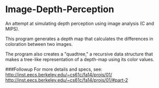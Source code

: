 Image-Depth-Perception
======================

An attempt at simulating depth perception using image analysis (C and MIPS).

This program generates a depth map that calculates the differences in coloration between two images.

The program also creates a "quadtree," a recursive data structure that makes a tree-like representation of a depth-map using its color values. 


###Followup
For more details and specs, see:
<br> http://inst.eecs.berkeley.edu/~cs61c/fa14/projs/01/
<br> http://inst.eecs.berkeley.edu/~cs61c/fa14/projs/01/#part-2
